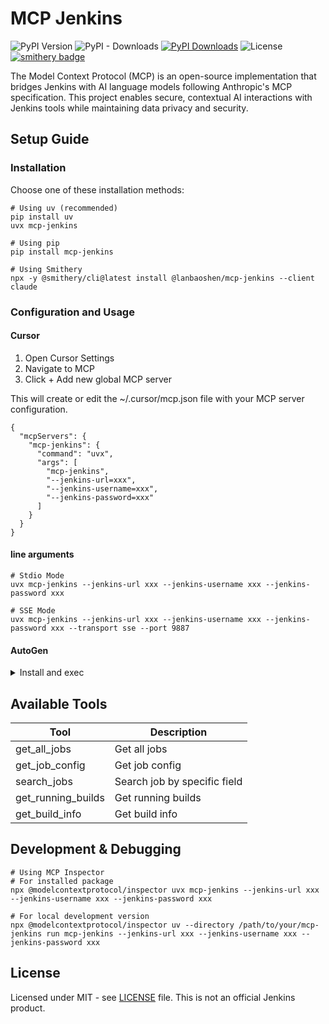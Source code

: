 # MCP Jenkins
![PyPI Version](https://img.shields.io/pypi/v/mcp-jenkins)
![PyPI - Downloads](https://img.shields.io/pypi/dm/mcp-jenkins)
[![PyPI Downloads](https://static.pepy.tech/badge/mcp-jenkins)](https://pepy.tech/projects/mcp-jenkins)
![License](https://img.shields.io/github/license/lanbaoshen/mcp-jenkins)
[![smithery badge](https://smithery.ai/badge/@lanbaoshen/mcp-jenkins)](https://smithery.ai/server/@lanbaoshen/mcp-jenkins)

The Model Context Protocol (MCP) is an open-source implementation that bridges Jenkins with AI language models following Anthropic's MCP specification. This project enables secure, contextual AI interactions with Jenkins tools while maintaining data privacy and security.

## Setup Guide

### Installation
Choose one of these installation methods:
```
# Using uv (recommended)
pip install uv
uvx mcp-jenkins

# Using pip
pip install mcp-jenkins

# Using Smithery
npx -y @smithery/cli@latest install @lanbaoshen/mcp-jenkins --client claude
```

### Configuration and Usage

#### Cursor
1. Open Cursor Settings
2. Navigate to MCP
3. Click + Add new global MCP server

This will create or edit the ~/.cursor/mcp.json file with your MCP server configuration.
```shell
{
  "mcpServers": {
    "mcp-jenkins": {
      "command": "uvx",
      "args": [
        "mcp-jenkins",
        "--jenkins-url=xxx",
        "--jenkins-username=xxx",
        "--jenkins-password=xxx"
      ]
    }
  }
}
```

#### line arguments
```shell
# Stdio Mode
uvx mcp-jenkins --jenkins-url xxx --jenkins-username xxx --jenkins-password xxx

# SSE Mode
uvx mcp-jenkins --jenkins-url xxx --jenkins-username xxx --jenkins-password xxx --transport sse --port 9887
```

#### AutoGen
<details>
<summary>Install and exec</summary>

Install autogen:
```shell
pip install "autogen-ext[azure,ollama,openai,mcp]" autogen-chat
```

Run python scripts:
```python
import asyncio

from autogen_ext.tools.mcp import StdioMcpToolAdapter, StdioServerParams
from autogen_agentchat.agents import AssistantAgent
from autogen_agentchat.ui import Console
from autogen_core import CancellationToken


async def main() -> None:
    # Create server params for the remote MCP service
    server_params = StdioServerParams(
        command='uvx',
        args=[
            'mcp-jenkins',
            '--jenkins-username',
            'xxx',
            '--jenkins-password',
            'xxx',
            '--jenkins-url',
            'xxx'
        ],
    )

    # Get the translation tool from the server
    adapter = await StdioMcpToolAdapter.from_server_params(server_params, 'get_all_jobs')

    # Create an agent that can use the translation tool
    agent = AssistantAgent(
        name='jenkins_assistant',
        model_client=[Replace_with_your_model_client],
        tools=[adapter],
    )

    # Let the agent translate some text
    await Console(
        agent.run_stream(task='Get all jobs', cancellation_token=CancellationToken())
    )


if __name__ == "__main__":
    asyncio.run(main())
```

</details>

## Available Tools
| Tool               | Description                  |
|--------------------|------------------------------|
| get_all_jobs       | Get all jobs                 |
| get_job_config     | Get job config               |
| search_jobs        | Search job by specific field |
| get_running_builds | Get running builds           |
| get_build_info     | Get build info               |


## Development & Debugging
```shell
# Using MCP Inspector
# For installed package
npx @modelcontextprotocol/inspector uvx mcp-jenkins --jenkins-url xxx --jenkins-username xxx --jenkins-password xxx

# For local development version
npx @modelcontextprotocol/inspector uv --directory /path/to/your/mcp-jenkins run mcp-jenkins --jenkins-url xxx --jenkins-username xxx --jenkins-password xxx
```

## License
Licensed under MIT - see [LICENSE](LICENSE) file. This is not an official Jenkins product.
